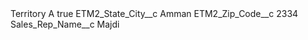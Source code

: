 <?xml version="1.0" encoding="UTF-8"?>
<CustomMetadata xmlns="http://soap.sforce.com/2006/04/metadata" xmlns:xsi="http://www.w3.org/2001/XMLSchema-instance" xmlns:xsd="http://www.w3.org/2001/XMLSchema">
    <label>Territory A</label>
    <protected>true</protected>
    <values>
        <field>ETM2_State_City__c</field>
        <value xsi:type="xsd:string">Amman</value>
    </values>
    <values>
        <field>ETM2_Zip_Code__c</field>
        <value xsi:type="xsd:string">2334</value>
    </values>
    <values>
        <field>Sales_Rep_Name__c</field>
        <value xsi:type="xsd:string">Majdi</value>
    </values>
</CustomMetadata>
